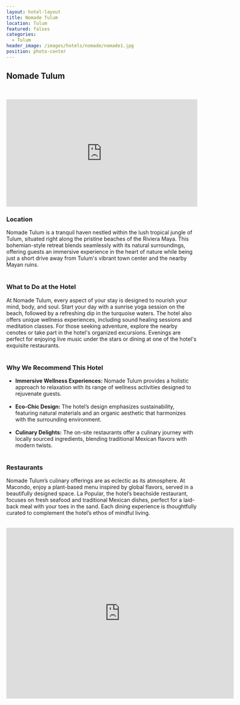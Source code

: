 ```yaml
---
layout: hotel-layout
title: Nomade Tulum
location: Tulum
featured: falses
categories:
  - Tulum
header_image: /images/hotels/nomade/nomade1.jpg
position: photo-center
---
```


## Nomade Tulum  
&nbsp;

<style>.embed-container { position: relative; padding-bottom: 56.25%; height: 0; overflow: hidden; max-width: 100%; } .embed-container iframe, .embed-container object, .embed-container embed { position: absolute; top: 0; left: 0; width: 100%; height: 100%; }</style>

<div class="embed-container"><iframe src="https://www.youtube.com/embed/cgHR3TzpEf8" frameborder="0" allowfullscreen=""></iframe></div>


### Location  
Nomade Tulum is a tranquil haven nestled within the lush tropical jungle of Tulum, situated right along the pristine beaches of the Riviera Maya. This bohemian-style retreat blends seamlessly with its natural surroundings, offering guests an immersive experience in the heart of nature while being just a short drive away from Tulum's vibrant town center and the nearby Mayan ruins.  
&nbsp;

### What to Do at the Hotel  
At Nomade Tulum, every aspect of your stay is designed to nourish your mind, body, and soul. Start your day with a sunrise yoga session on the beach, followed by a refreshing dip in the turquoise waters. The hotel also offers unique wellness experiences, including sound healing sessions and meditation classes. For those seeking adventure, explore the nearby cenotes or take part in the hotel's organized excursions. Evenings are perfect for enjoying live music under the stars or dining at one of the hotel's exquisite restaurants.  
&nbsp;

### Why We Recommend This Hotel  
- **Immersive Wellness Experiences:** Nomade Tulum provides a holistic approach to relaxation with its range of wellness activities designed to rejuvenate guests.  
&nbsp;
- **Eco-Chic Design:** The hotel’s design emphasizes sustainability, featuring natural materials and an organic aesthetic that harmonizes with the surrounding environment.  
&nbsp;
- **Culinary Delights:** The on-site restaurants offer a culinary journey with locally sourced ingredients, blending traditional Mexican flavors with modern twists.  
&nbsp;

### Restaurants  
Nomade Tulum’s culinary offerings are as eclectic as its atmosphere. At Macondo, enjoy a plant-based menu inspired by global flavors, served in a beautifully designed space. La Popular, the hotel’s beachside restaurant, focuses on fresh seafood and traditional Mexican dishes, perfect for a laid-back meal with your toes in the sand. Each dining experience is thoughtfully curated to complement the hotel’s ethos of mindful living.  
&nbsp;

<div class='map-container center'>

<iframe src="https://www.google.com/maps/embed?pb=!1m18!1m12!1m3!1d3745.9508782044786!2d-87.46820921587529!3d20.1360968330804!2m3!1f0!2f0!3f0!3m2!1i1024!2i768!4f13.1!3m3!1m2!1s0x8f4fd74d982f2dc7%3A0x5112c9052be342ef!2sN%C3%B4made%20Tulum!5e0!3m2!1ses!2smx!4v1723680556331!5m2!1ses!2smx" width="600" height="450" style="border:0;" allowfullscreen="" loading="lazy" referrerpolicy="no-referrer-when-downgrade"></iframe>

</div>
&nbsp;
